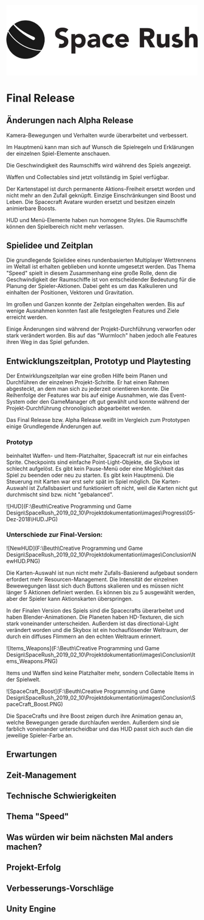 ![spaceRushEmblemV1](images/spaceRushLogo.jpg)

# Final Release

## Änderungen nach Alpha Release

Kamera-Bewegungen und Verhalten wurde überarbeitet und verbessert.

Im Hauptmenü kann man sich auf Wunsch die Spielregeln und Erklärungen der einzelnen Spiel-Elemente anschauen. 

Die Geschwindigkeit des Raumschiffs wird während des Spiels angezeigt.

Waffen und Collectables sind jetzt vollständig im Spiel verfügbar. 

Der Kartenstapel ist durch permanente Aktions-Freiheit ersetzt worden und nicht mehr an den Zufall geknüpft. Einzige Einschränkungen sind Boost und Leben. Die Spacecraft Avatare wurden ersetzt und besitzen einzeln animierbare Boosts. 

HUD und Menü-Elemente haben nun homogene Styles. Die Raumschiffe können den Spielbereich nicht mehr verlassen. 

## Spielidee und Zeitplan

Die grundlegende Spielidee eines rundenbasierten Multiplayer Wettrennens im Weltall ist erhalten geblieben und konnte umgesetzt werden. Das Thema "Speed" spielt in diesem Zusammenhang eine große Rolle, denn die Geschwindigkeit der Raumschiffe ist von entscheidender Bedeutung für die Planung der Spieler-Aktionen. Dabei geht es um das Kalkulieren und einhalten der Positionen, Vektoren und Gravitation.

Im großen und Ganzen konnte der Zeitplan eingehalten werden. Bis auf wenige Ausnahmen konnten fast alle festgelegten Features und Ziele erreicht werden. 

Einige Änderungen sind während der Projekt-Durchführung verworfen oder stark verändert worden. Bis auf das "Wurmloch" haben jedoch alle Features ihren Weg in das Spiel gefunden.

## Entwicklungszeitplan, Prototyp und Playtesting

Der Entwirklungszeitplan war eine großen Hilfe beim Planen und Durchführen der einzelnen Projekt-Schritte. Er hat einen Rahmen abgesteckt, an dem man sich zu jederzeit orientieren konnte. Die Reihenfolge der Features war bis auf einige Ausnahmen, wie das Event-System oder den GameManager oft gut gewählt und konnte während der Projekt-Durchführung chronoligisch abgearbeitet werden.

Das Final Release bzw. Alpha Release weißt im Vergleich zum Prototypen einige Grundlegende Änderungen auf. 

### Prototyp
beinhaltet Waffen- und Item-Platzhalter, Spacecraft ist nur ein einfaches Sprite. Checkpoints sind einfache Point-Light-Objekte, die Skybox ist schlecht aufgelöst. Es gibt kein Pause-Menü oder eine Möglichkeit das Spiel zu beenden oder neu zu starten. Es gibt kein Hauptmenü. Die Steuerung mit Karten war erst sehr spät im Spiel möglich. Die Karten-Auswahl ist Zufallsbasiert und funktioniert oft nicht, weil die Karten nicht gut durchmischt sind bzw. nicht "gebalanced".


![HUD](F:\Beuth\Creative Programming und Game Design\SpaceRush_2019_02_10\Projektdokumentation\images\Progress\05-Dez-2018\HUD.JPG)

### Unterschiede zur Final-Version:

![NewHUD](F:\Beuth\Creative Programming und Game Design\SpaceRush_2019_02_10\Projektdokumentation\images\Conclusion\NewHUD.PNG)

Die Karten-Auswahl ist nun nicht mehr Zufalls-Basierend aufgebaut sondern erfordert mehr Resourcen-Management. Die Intensität der einzelnen Bewewegungen lässt sich duch Buttons skalieren und es müssen nicht länger 5 Aktionen definiert werden. Es können bis zu 5 ausgewählt werden, aber der Spieler kann Aktionskarten überspringen.

In der Finalen Version des Spiels sind die Spacecrafts überarbeitet und haben Blender-Animationen. Die Planeten haben HD-Texturen, die sich stark voneinander unterscheiden. Außerdem ist das directional-Light verändert worden und die Skybox ist ein hochauflösender Weltraum, der durch ein diffuses Flimmern an den echten Weltraum erinnert. 

![Items_Weapons](F:\Beuth\Creative Programming und Game Design\SpaceRush_2019_02_10\Projektdokumentation\images\Conclusion\Items_Weapons.PNG)

Items und Waffen sind keine Platzhalter mehr, sondern Collectable Items in der Spielwelt. 

![SpaceCraft_Boost](F:\Beuth\Creative Programming und Game Design\SpaceRush_2019_02_10\Projektdokumentation\images\Conclusion\SpaceCraft_Boost.PNG)

Die SpaceCrafts und ihre Boost zeigen durch ihre Animation genau an, welche Bewegungen gerade durchlaufen werden. Außerdem sind sie farblich voneinander unterscheidbar und das HUD passt sich auch dan die jeweilige Spieler-Farbe an.



## Erwartungen

## Zeit-Management

## Technische Schwierigkeiten

## Thema "Speed"

## Was würden wir beim nächsten Mal anders machen?

## Projekt-Erfolg

## Verbesserungs-Vorschläge

## Unity Engine
